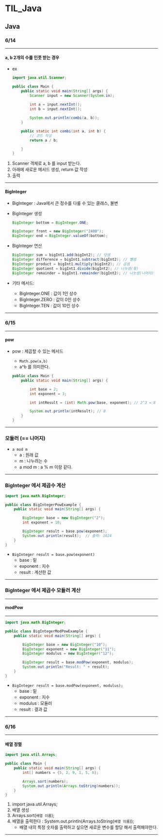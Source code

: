 # TIL_Java

## Java

### 6/14
---
#### a, b 2개의 수를 인풋 받는 경우
- ex
    ```java
    import java.util.Scanner;

    public class Main {
        public static void main(String[] args) {
            Scanner input = new Scanner(System.in);
            
            int a = input.nextInt();
            int b = input.nextInt();

            System.out.println(combi(a, b));
        }

        public static int combi(int a, int b) {
            // 코드 작성
            return a / b; 

        }
    }
    ```
1. Scanner 객체로 a, b 를 input 받는다.
2. 아래에 새로운 메서드 생성, return 값 작성
3. 출력
---
#### BigInteger

- BigInteger : Java에서 큰 정수를 다룰 수 있는 클래스, 불변

- BigInteger 생성

    ```java
    BigInteger bottom = BigInteger.ONE;

    BigInteger front = new BigInteger("2400");
    BigInteger end = BigInteger.valueOf(bottom);
    ```

- BigInteger 연산

    ```java
    BigInteger sum = bigInt1.add(bigInt2); // 덧셈
    BigInteger difference = bigInt1.subtract(bigInt2); // 뺄셈
    BigInteger product = bigInt1.multiply(bigInt2); // 곱셈
    BigInteger quotient = bigInt1.divide(bigInt2); // 나눗셈(몫)
    BigInteger remainder = bigInt1.remainder(bigInt2); // 나눗셈(나머지)
    ```
- 기타 메서드:

  - BigInteger.ONE : 값이 1인 상수
  - BigInteger.ZERO : 값이 0인 상수
  - BigInteger.TEN : 값이 10인 상수

---

### 6/15
---
#### pow

- pow : 제곱할 수 있는 메서드
  - `Math.pow(a,b)`
  - a^b 를 의미한다.

  ```java
  public class Main {
      public static void main(String[] args) {

          int base = 2;
          int exponent = 3;

          int intResult = (int) Math.pow(base, exponent); // 2^3 = 8

          System.out.println(intResult); // 8
      }
  }

  ```
---

### 모듈러 (== 나머지)

- `a mod m`
  - a : 원래 값
  - m : 나누려는 수
  - a mod m : a % m 이랑 같다.
---
### BigInteger 에서 제곱수 계산

```java
import java.math.BigInteger;

public class BigIntegerPowExample {
    public static void main(String[] args) {

        BigInteger base = new BigInteger("2");
        int exponent = 10;

        BigInteger result = base.pow(exponent);
        System.out.println(result);  // 출력: 1024
    }
}

```

- `BigInteger result = base.pow(exponent)`
  - base : 밑
  - exponent : 지수
  - result : 계산한 값
---

### BigInteger 에서 제곱수 모듈러 계산
---
#### modPow
---

```java
import java.math.BigInteger;

public class BigIntegerModPowExample {
    public static void main(String[] args) {

        BigInteger base = new BigInteger("10");
        BigInteger exponent = new BigInteger("11");
        BigInteger modulus = new BigInteger("12");

        BigInteger result = base.modPow(exponent, modulus);
        System.out.println("Result: " + result);
    }
}
```
- `BigInteger result = base.modPow(exponent, modulus);`
  - base : 밑
  - exponent : 지수
  - modulus : 모듈러
  - result : 결과 값
---

### 6/16
---
#### 배열 정렬

```java
import java.util.Arrays;

public class Main {
    public static void main(String[] args) {
        int[] numbers = {5, 2, 9, 1, 5, 6};

        Arrays.sort(numbers);
        System.out.println(Arrays.toString(numbers));
    }
}

```

1. import java.util.Arrays;
2. 배열 생성
3. Arrays.sort(`배열 이름`);
4. 배열을 출력한다 : System.out.println(Arrays.toString(`배열 이름`));
   - 배열 내의 특정 숫자를 출력하고 싶으면 새로운 변수를 할당 해서 출력해야한다.
---